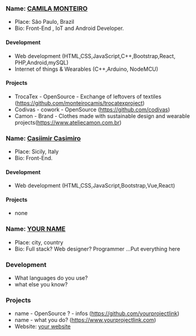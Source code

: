 ### Name: [CAMILA MONTEIRO](https://github.com/monteirocamis)

- Place: São Paulo, Brazil
- Bio: Front-End , IoT and Android Developer.

#### Development

- Web development (HTML,CSS,JavaScript,C++,Bootstrap,React, PHP,Android,mySQL)
- Internet of things & Wearables (C++,Arduino, NodeMCU)

#### Projects

- TrocaTex - OpenSource - Exchange of leftovers of textiles (https://github.com/monteirocamis/trocatexproject)
- Codivas - cowork - OpenSource (https://github.com/codivas)
- Camon - Brand - Clothes made with sustainable design and wearable projects(https://www.ateliecamon.com.br)

### Name: [Casiimir Casimiro](https://github.com/casiimir)

- Place: Sicily, Italy
- Bio: Front-End.

#### Development

- Web development (HTML,CSS,JavaScript,Bootstrap,Vue,React)

#### Projects

- none

### Name: [YOUR NAME ](https://github.com/yourgithubprofile)

- Place: city, country
- Bio: Full stack? Web designer? Programmer ...Put everything here

### Development

- What languages do you use?
- what else you know?

### Projects

- name - OpenSource ? - infos (https://github.com/yourprojectlink)
- name - what you do? (https://www.yourprojectlink.com)
- Website: [your website](https://www.yourwebsite.com)

